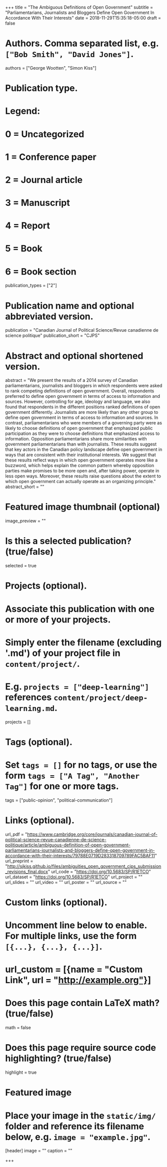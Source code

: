 +++
title = "The Ambiguous Definitions of Open Government"
subtitle = "Parliamentarians, Journalists and Bloggers Define Open Government In Accordance With Their Interests"
date = 2018-11-29T15:35:18-05:00
draft = false

# Authors. Comma separated list, e.g. `["Bob Smith", "David Jones"]`.
authors = ["George Wootten", "Simon Kiss"]

# Publication type.
# Legend:
# 0 = Uncategorized
# 1 = Conference paper
# 2 = Journal article
# 3 = Manuscript
# 4 = Report
# 5 = Book
# 6 = Book section
publication_types = ["2"]

# Publication name and optional abbreviated version.
publication = "Canadian Journal of Political Science/Revue canadienne de science politique"
publication_short = "CJPS"

# Abstract and optional shortened version.
abstract = "We present the results of a 2014 survey of Canadian parliamentarians, journalists and bloggers in which respondents were asked to rank competing definitions of open government. Overall, respondents preferred to define open government in terms of access to information and sources. However, controlling for age, ideology and language, we also found that respondents in the different positions ranked definitions of open government differently. Journalists are more likely than any other group to define open government in terms of access to information and sources. In contrast, parliamentarians who were members of a governing party were as likely to choose definitions of open government that emphasized public participation as they were to choose definitions that emphasized access to information. Opposition parliamentarians share more similarities with government parliamentarians than with journalists. These results suggest that key actors in the Canadian policy landscape define open government in ways that are consistent with their institutional interests. We suggest that these results reflect ways in which open government operates more like a buzzword, which helps explain the common pattern whereby opposition parties make promises to be more open and, after taking power, operate in less open ways. Moreover, these results raise questions about the extent to which open government can actually operate as an organizing principle."
abstract_short = ""

# Featured image thumbnail (optional)
image_preview = ""

# Is this a selected publication? (true/false)
selected = true

# Projects (optional).
#   Associate this publication with one or more of your projects.
#   Simply enter the filename (excluding '.md') of your project file in `content/project/`.
#   E.g. `projects = ["deep-learning"]` references `content/project/deep-learning.md`.
projects = []

# Tags (optional).
#   Set `tags = []` for no tags, or use the form `tags = ["A Tag", "Another Tag"]` for one or more tags.
tags = ["public-opinion", "political-communication"]

# Links (optional).
url_pdf = "https://www.cambridge.org/core/journals/canadian-journal-of-political-science-revue-canadienne-de-science-politique/article/ambiguous-definition-of-open-government-parliamentarians-journalists-and-bloggers-define-open-government-in-accordance-with-their-interests/79788E0719D283318709789FAC5BAF11"
url_preprint = "http://sjkiss.github.io/files/ambiguities_open_government_cjps_submission_revisions_final.docx"
url_code = "https://doi.org/10.5683/SP/R1ETCO"
url_dataset = "https://doi.org/10.5683/SP/R1ETCO"
url_project = ""
url_slides = ""
url_video = ""
url_poster = ""
url_source = ""

# Custom links (optional).
#   Uncomment line below to enable. For multiple links, use the form `[{...}, {...}, {...}]`.
# url_custom = [{name = "Custom Link", url = "http://example.org"}]

# Does this page contain LaTeX math? (true/false)
math = false

# Does this page require source code highlighting? (true/false)
highlight = true

# Featured image
# Place your image in the `static/img/` folder and reference its filename below, e.g. `image = "example.jpg"`.
[header]
image = ""
caption = ""

+++
